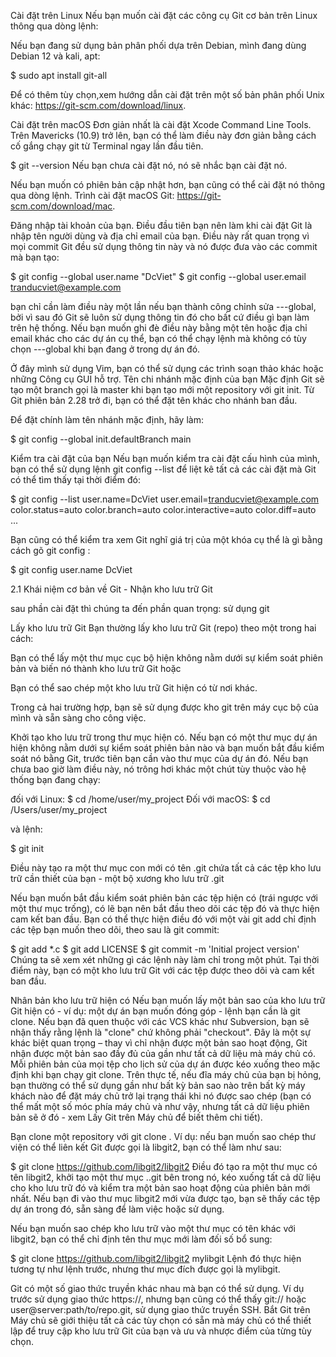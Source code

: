 Cài đặt trên Linux
Nếu bạn muốn cài đặt các công cụ Git cơ bản trên Linux thông qua dòng lệnh:

Nếu bạn đang sử dụng bản phân phối dựa trên Debian, mình đang dùng Debian 12 và kali, apt:

$ sudo apt install git-all

Để có thêm tùy chọn,xem hướng dẫn cài đặt trên một số bản phân phối Unix khác: https://git-scm.com/download/linux.

Cài đặt trên macOS
Đơn giản nhất là cài đặt Xcode Command Line Tools. Trên Mavericks (10.9) trở lên, bạn có thể làm điều này đơn giản bằng cách cố gắng chạy git từ Terminal ngay lần đầu tiên.

$ git --version
Nếu bạn chưa cài đặt nó, nó sẽ nhắc bạn cài đặt nó.

Nếu bạn muốn có phiên bản cập nhật hơn, bạn cũng có thể cài đặt nó thông qua dòng lệnh. Trình cài đặt macOS Git: https://git-scm.com/download/mac.

Đăng nhập tài khoản của bạn.
Điều đầu tiên bạn nên làm khi cài đặt Git là nhập tên người dùng và địa chỉ email của bạn. Điều này rất quan trọng vì mọi commit Git đều sử dụng thông tin này và nó được đưa vào các commit mà bạn tạo:

$ git config --global user.name "DcViet"
$ git config --global user.email tranducviet@example.com

bạn chỉ cần làm điều này một lần nếu bạn thành công chỉnh sửa ---global, bởi vì sau đó Git sẽ luôn sử dụng thông tin đó cho bất cứ điều gì bạn làm trên hệ thống. Nếu bạn muốn ghi đè điều này bằng một tên hoặc địa chỉ email khác cho các dự án cụ thể, bạn có thể chạy lệnh mà không có tùy chọn ---global khi bạn đang ở trong dự án đó.

Ở đây mình sử dụng Vim, bạn có thể sử dụng các trình soạn thảo khác hoặc những Công cụ GUI hỗ trợ.
Tên chi nhánh mặc định của bạn
Mặc định Git sẽ tạo một branch gọi là master khi bạn tạo mới một repository với git init. Từ Git phiên bản 2.28 trở đi, bạn có thể đặt tên khác cho nhánh ban đầu.

Để đặt chính làm tên nhánh mặc định, hãy làm:

$ git config --global init.defaultBranch main

Kiểm tra cài đặt của bạn
Nếu bạn muốn kiểm tra cài đặt cấu hình của mình, bạn có thể sử dụng lệnh git config --list để liệt kê tất cả các cài đặt mà Git có thể tìm thấy tại thời điểm đó:

$ git config --list
user.name=DcViet
user.email=tranducviet@example.com
color.status=auto
color.branch=auto
color.interactive=auto
color.diff=auto
...


Bạn cũng có thể kiểm tra xem Git nghĩ giá trị của một khóa cụ thể là gì bằng cách gõ git config <key>:

$ git config user.name
DcViet

2.1 Khái niệm cơ bản về Git - Nhận kho lưu trữ Git

sau phần cài đặt thì chúng ta đến phần quan trọng: sử dụng git

Lấy kho lưu trữ Git
Bạn thường lấy kho lưu trữ Git (repo) theo một trong hai cách:

Bạn có thể lấy một thư mục cục bộ hiện không nằm dưới sự kiểm soát phiên bản và biến nó thành kho lưu trữ Git hoặc

Bạn có thể sao chép một kho lưu trữ Git hiện có từ nơi khác.

Trong cả hai trường hợp, bạn sẽ sử dụng được kho git trên máy cục bộ của mình và sẵn sàng cho công việc.

Khởi tạo kho lưu trữ trong thư mục hiện có.
Nếu bạn có một thư mục dự án hiện không nằm dưới sự kiểm soát phiên bản nào và bạn muốn bắt đầu kiểm soát nó bằng Git, trước tiên bạn cần vào thư mục của dự án đó. Nếu bạn chưa bao giờ làm điều này, nó trông hơi khác một chút tùy thuộc vào hệ thống bạn đang chạy:

đối với Linux:
$ cd /home/user/my_project
Đối với macOS:
$ cd /Users/user/my_project

và lệnh:

$ git init

Điều này tạo ra một thư mục con mới có tên .git chứa tất cả các tệp kho lưu trữ cần thiết của bạn - một bộ xương kho lưu trữ .git 

Nếu bạn muốn bắt đầu kiểm soát phiên bản các tệp hiện có (trái ngược với một thư mục trống), có lẽ bạn nên bắt đầu theo dõi các tệp đó và thực hiện cam kết ban đầu. Bạn có thể thực hiện điều đó với một vài git add chỉ định các tệp bạn muốn theo dõi, theo sau là git commit:

$ git add *.c
$ git add LICENSE
$ git commit -m 'Initial project version'
Chúng ta sẽ xem xét những gì các lệnh này làm chỉ trong một phút. Tại thời điểm này, bạn có một kho lưu trữ Git với các tệp được theo dõi và cam kết ban đầu.

Nhân bản kho lưu trữ hiện có
Nếu bạn muốn lấy một bản sao của kho lưu trữ Git hiện có - ví dụ: một dự án bạn muốn đóng góp - lệnh bạn cần là git clone. Nếu bạn đã quen thuộc với các VCS khác như Subversion, bạn sẽ nhận thấy rằng lệnh là "clone" chứ không phải "checkout". Đây là một sự khác biệt quan trọng – thay vì chỉ nhận được một bản sao hoạt động, Git nhận được một bản sao đầy đủ của gần như tất cả dữ liệu mà máy chủ có. Mỗi phiên bản của mọi tệp cho lịch sử của dự án được kéo xuống theo mặc định khi bạn chạy git clone. Trên thực tế, nếu đĩa máy chủ của bạn bị hỏng, bạn thường có thể sử dụng gần như bất kỳ bản sao nào trên bất kỳ máy khách nào để đặt máy chủ trở lại trạng thái khi nó được sao chép (bạn có thể mất một số móc phía máy chủ và như vậy, nhưng tất cả dữ liệu phiên bản sẽ ở đó - xem Lấy Git trên Máy chủ để biết thêm chi tiết).

Bạn clone một repository với git clone <url>. Ví dụ: nếu bạn muốn sao chép thư viện có thể liên kết Git được gọi là libgit2, bạn có thể làm như sau:

$ git clone https://github.com/libgit2/libgit2
Điều đó tạo ra một thư mục có tên libgit2, khởi tạo một thư mục ..git bên trong nó, kéo xuống tất cả dữ liệu cho kho lưu trữ đó và kiểm tra một bản sao hoạt động của phiên bản mới nhất. Nếu bạn đi vào thư mục libgit2 mới vừa được tạo, bạn sẽ thấy các tệp dự án trong đó, sẵn sàng để làm việc hoặc sử dụng.

Nếu bạn muốn sao chép kho lưu trữ vào một thư mục có tên khác với libgit2, bạn có thể chỉ định tên thư mục mới làm đối số bổ sung:

$ git clone https://github.com/libgit2/libgit2 mylibgit
Lệnh đó thực hiện tương tự như lệnh trước, nhưng thư mục đích được gọi là mylibgit.

Git có một số giao thức truyền khác nhau mà bạn có thể sử dụng. Ví dụ trước sử dụng giao thức https://, nhưng bạn cũng có thể thấy git:// hoặc user@server:path/to/repo.git, sử dụng giao thức truyền SSH. Bắt Git trên Máy chủ sẽ giới thiệu tất cả các tùy chọn có sẵn mà máy chủ có thể thiết lập để truy cập kho lưu trữ Git của bạn và ưu và nhược điểm của từng tùy chọn.